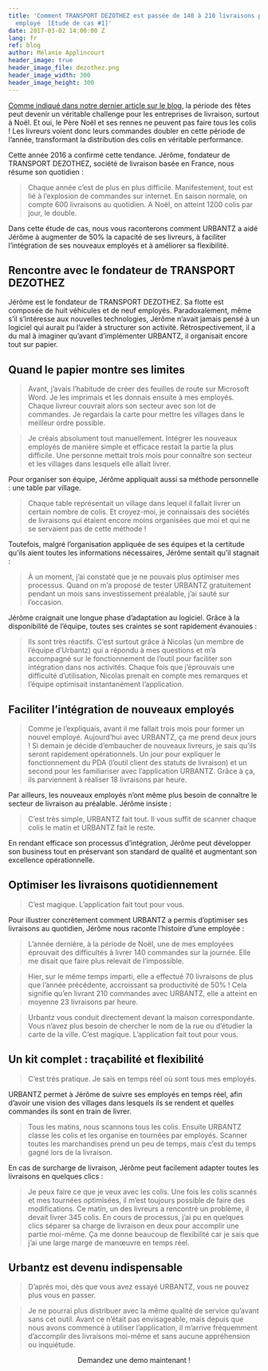 ```yaml
---
title: 'Comment TRANSPORT DEZOTHEZ est passée de 140 à 210 livraisons par jour par
  employé  [Etude de cas #1]'
date: 2017-03-02 14:00:00 Z
lang: fr
ref: blog
author: Mélanie Applincourt
header_image: true
header_image_file: dezothez.png
header_image_width: 300
header_image_height: 300
---
```


[Comme indiqué dans notre dernier article sur le blog](../2-steps-for-your-delivery-strategy-during-the-holiday-season), la période des fêtes peut devenir un véritable challenge pour les entreprises de livraison, surtout à Noël. 
Et oui, le Père Noël et ses rennes ne peuvent pas faire tous les colis ! Les livreurs voient donc leurs commandes doubler en cette période de l’année, transformant la distribution des colis en véritable performance.


Cette année 2016 a confirmé cette tendance. Jérôme, fondateur de TRANSPORT DEZOTHEZ, société de livraison basée en France, nous résume son quotidien : 

> Chaque année c’est de plus en plus difficile. Manifestement, tout est lié à l’explosion de commandes sur internet. En saison normale, on compte 600 livraisons au quotidien. A Noël, on atteint 1200 colis par jour, le double.

Dans cette étude de cas, nous vous raconterons comment URBANTZ a aidé Jérôme à augmenter de 50% la capacité de ses livreurs, à faciliter l’intégration de ses nouveaux employés et à améliorer sa flexibilité. 

## Rencontre avec le fondateur de TRANSPORT DEZOTHEZ 
Jérôme est le fondateur de TRANSPORT DEZOTHEZ. Sa flotte est composée de huit véhicules et de neuf employés. 
Paradoxalement, même s’il s’intéresse aux nouvelles technologies, Jérôme n’avait jamais pensé à un logiciel qui aurait pu l’aider à structurer son activité. Rétrospectivement, il a du mal à imaginer qu’avant d’implémenter URBANTZ, il organisait encore tout sur papier. 

## Quand le papier montre ses limites 
> Avant, j’avais l’habitude de créer des feuilles de route sur Microsoft Word. Je les imprimais et les donnais ensuite à mes employés. Chaque livreur couvrait alors son secteur avec son lot de commandes. Je regardais la carte pour mettre les villages dans le meilleur ordre possible.

> Je créais absolument tout manuellement. Intégrer les nouveaux employés de manière simple et efficace restait la partie la plus difficile. Une personne mettait trois mois pour connaître son secteur et les villages dans lesquels elle allait livrer. 

Pour organiser son équipe, Jérôme appliquait aussi sa méthode personnelle : une table par village. 

> Chaque table représentait un village dans lequel il fallait livrer un certain nombre de colis. Et croyez-moi, je connaissais des sociétés de livraisons qui étaient encore moins organisées que moi et qui ne se servaient pas de cette méthode !

Toutefois, malgré l’organisation appliquée de ses équipes et la certitude qu’ils aient toutes les informations nécessaires, Jérôme sentait qu’il stagnait :
> À un moment, j’ai constaté que je ne pouvais plus optimiser mes processus. Quand on m’a proposé de tester URBANTZ gratuitement pendant un mois sans investissement préalable, j’ai sauté sur l’occasion.

Jérôme craignait une longue phase d’adaptation au logiciel. Grâce à la disponibilité de l’équipe, toutes ses craintes se sont rapidement évanouies : 

> Ils sont très réactifs. C’est surtout grâce à Nicolas (un membre de l’équipe d’Urbantz) qui a répondu à mes questions et m’a accompagné sur le fonctionnement de l’outil pour faciliter son intégration dans nos activités. Chaque fois que j’éprouvais une difficulté d’utilisation, Nicolas prenait en compte mes remarques et l’équipe optimisait instantanément l’application.

## Faciliter l’intégration de nouveaux employés 

> Comme je l’expliquais, avant il me fallait trois mois pour former un nouvel employé. Aujourd’hui avec URBANTZ, ça me prend deux jours ! Si demain je décide d’embaucher de nouveaux livreurs, je sais qu’ils seront rapidement opérationnels. Un jour pour expliquer le fonctionnement du PDA (l’outil client des statuts de livraison) et un second pour les familiariser avec l’application URBANTZ. Grâce à ça, ils parviennent à réaliser 18 livraisons par heure.

Par ailleurs, les nouveaux employés n’ont même plus besoin de connaître le secteur de livraison au préalable. Jérôme insiste :
> C’est très simple, URBANTZ fait tout. Il vous suffit de scanner chaque colis le matin et URBANTZ fait le reste.

En rendant efficace son processus d’intégration, Jérôme peut développer son business tout en préservant son standard de qualité et augmentant son excellence opérationnelle.

## Optimiser les livraisons quotidiennement
> C’est magique. L’application fait tout pour vous.

Pour illustrer concrètement comment URBANTZ a permis d’optimiser ses livraisons au quotidien, Jérôme nous raconte l’histoire d’une employée :

> L’année dernière, à la période de Noël, une de mes employées éprouvait des difficultés à livrer 140 commandes sur la journée. Elle me disait que faire plus relevait de l’impossible. 

> Hier, sur le même temps imparti, elle a effectué 70 livraisons de plus que l’année précédente, accroissant sa productivité de 50% ! Cela signifie qu’en livrant 210 commandes avec URBANTZ, elle a atteint en moyenne 23 livraisons par heure.

> Urbantz vous conduit directement devant la maison correspondante. Vous n’avez plus besoin de chercher le nom de la rue ou d’étudier la carte de la ville. C’est magique. L’application fait tout pour vous.

## Un kit complet : traçabilité et flexibilité
> C’est très pratique. Je sais en temps réel où sont tous mes employés. 

URBANTZ permet à Jérôme de suivre ses employés en temps réel, afin d’avoir une vision des villages dans lesquels ils se rendent et quelles commandes ils sont en train de livrer.
> Tous les matins, nous scannons tous les colis. Ensuite URBANTZ classe les colis et les organise en tournées par employés. Scanner toutes les marchandises prend un peu de temps, mais c’est du temps gagné lors de la livraison.

En cas de surcharge de livraison, Jérôme peut facilement adapter toutes les livraisons en quelques clics :
> Je peux faire ce que je veux avec les colis. Une fois les colis scannés et mes tournées optimisées, il m’est toujours possible de faire des modifications. 
> Ce matin, un des livreurs a rencontré un problème, il devait livrer 345 colis. En cours de processus, j’ai pu en quelques clics séparer sa charge de livraison en deux pour accomplir une partie moi-même. Ça me donne beaucoup de flexibilité car je sais que j’ai une large marge de manœuvre en temps réel.

## Urbantz est devenu indispensable
> D’après moi, dès que vous avez essayé URBANTZ, vous ne pouvez plus vous en passer.

> Je ne pourrai plus distribuer avec la même qualité de service qu’avant sans cet outil. Avant ce n’était pas envisageable, mais depuis que nous avons commencé à utiliser l’application, il m’arrive fréquemment d’accomplir des livraisons moi-même et sans aucune appréhension ou inquiétude.

<p align="center">
	<md-button class="demo-button" href="/demo">Demandez une demo maintenant !</md-button>
</p>
